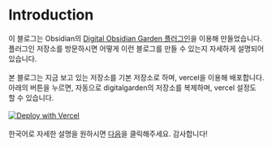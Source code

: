 # Introduction

이 블로그는 Obsidian의 [Digital Obsidian Garden 플러그인](https://github.com/oleeskild/Obsidian-Digital-Garden)을 이용해 만들었습니다.\
플러그인 저장소를 방문하시면 어떻게 이런 블로그를 만들 수 있는지 자세하게 설명되어 있습니다.\
\
본 블로그는 지금 보고 있는 저장소를 기본 저장소로 하며, vercel을 이용해 배포합니다. \
아래의 버튼을 누르면, 자동으로 digitalgarden의 저장소를 복제하며, vercel 설정도 할 수 있습니다.\
\
[![Deploy with Vercel](https://vercel.com/button)](https://vercel.com/new/clone?repository-url=https://github.com/oleeskild/digitalgarden)\
\
한국어로 자세한 설명을 원하시면 [다음](https://github.com/nOctaveLay/current-blog/blob/main/src/site/notes/0.MapofContents/%EC%98%B5%EC%8B%9C%EB%94%94%EC%96%B8/%EC%98%B5%EC%8B%9C%EB%94%94%EC%96%B8%20%EB%B8%94%EB%A1%9C%EA%B7%B8%20-%20Digital%20Garden.md)을 클릭해주세요.
감사합니다!

